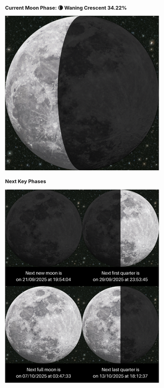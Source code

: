 ### Current Moon Phase: 🌘 Waning Crescent 34.22%
![Moon Phase](moonphase.png)
### Next Key Phases
![Gallery](gallery.png)
